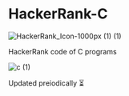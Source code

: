 # HackerRank-C

![HackerRank_Icon-1000px (1) (1)](https://user-images.githubusercontent.com/81688373/166935759-184be62e-f35c-40b7-ad17-934fcc814d0f.png)

HackerRank code of C programs

![c (1)](https://user-images.githubusercontent.com/81688373/166935484-0965681b-f96b-498e-9748-3e911a032d84.png)

Updated preiodically ⏳
